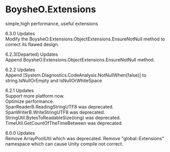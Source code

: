 # BoysheO.Extensions

simple,high performance, useful extensions

6.3.0 Updates  
Modify the BoysheO.Extensions.ObjectExtensions.EnsureNotNull method to correct its flawed design.

6.2.3(Departed) Updates  
Append BoysheO.Extensions.ObjectExtensions.EnsureNotNull method.

6.2.2 Updates  
Append [System.Diagnostics.CodeAnalysis.NotNullWhen(false)] to string.IsNullOrEmpty and IsNullOrWhiteSpace

6.2.1 Updates  
Support more platform now.  
Optimize performance.  
SpanReaderB.ReadingStringUTF8 was deprecated.  
SpanWriterB.WriteStringUTF8 was deprecated.  
StringUtil.BytesToReadableSize(long) was deprecated.  
TimeUtil.GetCountOfTheTimeBetween was deprecated.  

6.0.0 Updates  
Remove ArrayPoolUtil which was deprecated.
Remove "global::Extensions" namespace which can cause Unity compile not correct.